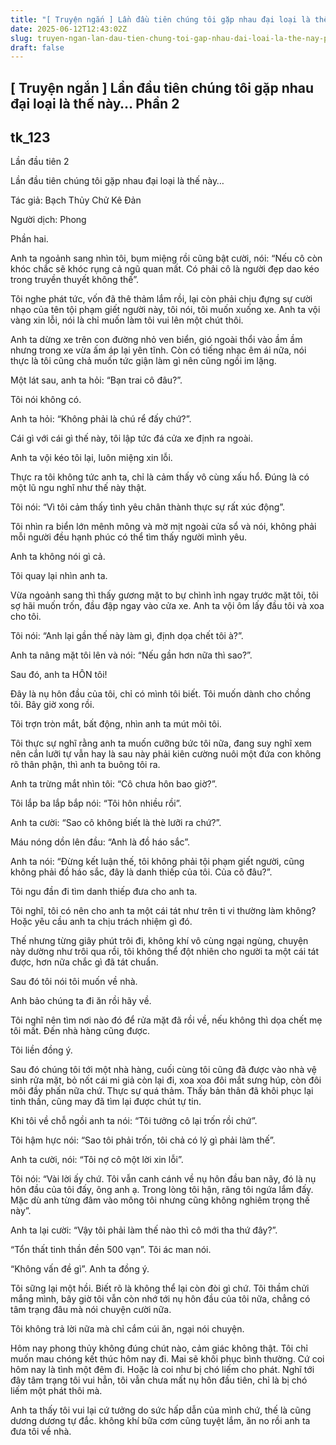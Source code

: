 ```yaml
---
title: "[ Truyện ngắn ] Lần đầu tiên chúng tôi gặp nhau đại loại là thế này… Phần 2"
date: 2025-06-12T12:43:02Z
slug: truyen-ngan-lan-dau-tien-chung-toi-gap-nhau-dai-loai-la-the-nay-phan-2
draft: false
---
```


## [ Truyện ngắn ] Lần đầu tiên chúng tôi gặp nhau đại loại là thế này… Phần 2

## tk_123

Lần đầu tiên 2

Lần đầu tiên chúng tôi gặp nhau đại loại là thế này…

Tác giả: Bạch Thủy Chử Kê Đản

Người dịch: Phong

Phần hai.

Anh ta ngoảnh sang nhìn tôi, bụm miệng rồi cũng bật cười, nói: “Nếu cô còn khóc chắc sẽ khóc rụng cả ngũ quan mất. Có phải cô là người đẹp dao kéo trong truyền thuyết không thế”. 


Tôi nghe phát tức, vốn đã thê thảm lắm rồi, lại còn phải chịu đựng sự cười nhạo của tên tội phạm giết người này, tôi nói, tôi muốn xuống xe. Anh ta vội vàng xin lỗi, nói là chỉ muốn làm tôi vui lên một chút thôi.


Anh ta dừng xe trên con đường nhỏ ven biển, gió ngoài thổi vào ầm ầm nhưng trong xe vừa ấm áp lại yên tĩnh. Còn có tiếng nhạc êm ái nữa, nói thực là tôi cũng chả muốn tức giận làm gì nên cũng ngồi im lặng.


Một lát sau, anh ta hỏi: “Bạn trai cô đâu?”.


Tôi nói không có.


Anh ta hỏi: “Không phải là chú rể đấy chứ?”.


Cái gì với cái gì thế này, tôi lập tức đá cửa xe định ra ngoài.


Anh ta vội kéo tôi lại, luôn miệng xin lỗi.

Thực ra tôi không tức anh ta, chỉ là cảm thấy vô cùng xấu hổ. Đúng là có một lũ ngu nghĩ như thế này thật.


Tôi nói: “Vì tôi cảm thấy tình yêu chân thành thực sự rất xúc động”.

Tôi nhìn ra biển lớn mênh mông và mờ mịt ngoài cửa sổ và nói, không phải mỗi người đều hạnh phúc có thể tìm thấy người mình yêu.

Anh ta không nói gì cả.


Tôi quay lại nhìn anh ta.


Vừa ngoảnh sang thì thấy gương mặt to bự chình ình ngay trước mặt tôi, tôi sợ hãi muốn trốn, đầu đập ngay vào cửa xe. Anh ta vội ôm lấy đầu tôi và xoa cho tôi.


Tôi nói: “Anh lại gần thế này làm gì, định dọa chết tôi à?”.


Anh ta nâng mặt tôi lên và nói: “Nếu gần hơn nữa thì sao?”.


Sau đó, anh ta HÔN tôi!


Đây là nụ hôn đầu của tôi, chỉ có mình tôi biết. Tôi muốn dành cho chồng tôi. Bây giờ xong rồi.


Tôi trợn tròn mắt, bất động, nhìn anh ta mút môi tôi.


Tôi thực sự nghĩ rằng anh ta muốn cưỡng bức tôi nữa, đang suy nghĩ xem nên cắn lưỡi tự vẫn hay là sau này phải kiên cường nuôi một đứa con không rõ thân phận, thì anh ta buông tôi ra.


Anh ta trừng mắt nhìn tôi: “Cô chưa hôn bao giờ?”.


Tôi lắp ba lắp bắp nói: “Tôi hôn nhiều rồi”.


Anh ta cười: “Sao cô không biết là thè lưỡi ra chứ?”.


Máu nóng dồn lên đầu: “Anh là đồ háo sắc”.


Anh ta nói: “Đừng kết luận thế, tôi không phải tội phạm giết người, cũng không phải đồ háo sắc, đây là danh thiếp của tôi. Của cô đâu?”.


Tôi ngu đần đi tìm danh thiếp đưa cho anh ta.


Tôi nghĩ, tôi có nên cho anh ta một cái tát như trên ti vi thường làm không? Hoặc yêu cầu anh ta chịu trách nhiệm gì đó.


Thế nhưng từng giây phút trôi đi, không khí vô cùng ngại ngùng, chuyện này dường như trôi qua rồi, tôi không thể đột nhiên cho người ta một cái tát được, hơn nữa chắc gì đã tát chuẩn.


Sau đó tôi nói tôi muốn về nhà.


Anh bảo chúng ta đi ăn rồi hãy về.

Tôi nghĩ nên tìm nơi nào đó để rửa mặt đã rồi về, nếu không thì dọa chết mẹ tôi mất. Đến nhà hàng cũng được.


Tôi liền đồng ý.


Sau đó chúng tôi tới một nhà hàng, cuối cùng tôi cũng đã được vào nhà vệ sinh rửa mặt, bỏ nốt cái mi giả còn lại đi, xoa xoa đôi mắt sưng húp, còn đôi môi đầy phấn nữa chứ. Thực sự quá thảm. Thấy bản thân đã khôi phục lại tinh thần, cũng may đã tìm lại được chút tự tin.


Khi tôi về chỗ ngồi anh ta nói: “Tôi tưởng cô lại trốn rồi chứ”.


Tôi hậm hực nói: “Sao tôi phải trốn, tôi chả có lý gì phải làm thế”.


Anh ta cười, nói: “Tôi nợ cô một lời xin lỗi”.


Tôi nói: “Vài lời ấy chứ. Tôi vẫn canh cánh về nụ hôn đầu ban nãy, đó là nụ hôn đầu của tôi đấy, ông anh ạ. Trong lòng tôi hận, răng tôi ngứa lắm đấy. Mặc dù anh từng đâm vào mông tôi nhưng cũng không nghiêm trọng thế này”.


Anh ta lại cười: “Vậy tôi phải làm thế nào thì cô mới tha thứ đây?”.


“Tổn thất tinh thần đền 500 vạn”. Tôi ác man nói.

“Không vấn đề gì”. Anh ta đồng ý.


Tôi sững lại một hồi. Biết rõ là không thể lại còn đòi gì chứ. Tôi thầm chửi mắng mình, bây giờ tôi vẫn còn nhớ tới nụ hôn đầu của tôi nữa, chẳng có tâm trạng đâu mà nói chuyện cười nữa.


Tôi không trả lời nữa mà chỉ cắm cúi ăn, ngại nói chuyện.

Hôm nay phong thủy không đúng chút nào, cảm giác không thật. Tôi chỉ muốn mau chóng kết thúc hôm nay đi. Mai sẽ khôi phục bình thường. Cứ coi hôm nay là tình một đêm đi. Hoặc là coi như bị chó liếm cho phát. Nghĩ tới đây tâm trạng tôi vui hẳn, tôi vẫn chưa mất nụ hôn đầu tiên, chỉ là bị chó liếm một phát thôi mà.

Anh ta thấy tôi vui lại cứ tưởng do sức hấp dẫn của mình chứ, thế là cũng dương dương tự đắc. không khí bữa cơm cũng tuyệt lắm, ăn no rồi anh ta đưa tôi về nhà.